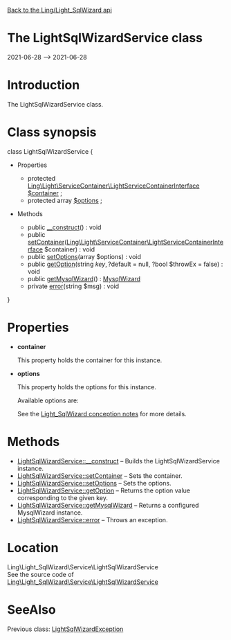 [Back to the Ling/Light_SqlWizard api](https://github.com/lingtalfi/Light_SqlWizard/blob/master/doc/api/Ling/Light_SqlWizard.md)



The LightSqlWizardService class
================
2021-06-28 --> 2021-06-28






Introduction
============

The LightSqlWizardService class.



Class synopsis
==============


class <span class="pl-k">LightSqlWizardService</span>  {

- Properties
    - protected [Ling\Light\ServiceContainer\LightServiceContainerInterface](https://github.com/lingtalfi/Light/blob/master/doc/api/Ling/Light/ServiceContainer/LightServiceContainerInterface.md) [$container](#property-container) ;
    - protected array [$options](#property-options) ;

- Methods
    - public [__construct](https://github.com/lingtalfi/Light_SqlWizard/blob/master/doc/api/Ling/Light_SqlWizard/Service/LightSqlWizardService/__construct.md)() : void
    - public [setContainer](https://github.com/lingtalfi/Light_SqlWizard/blob/master/doc/api/Ling/Light_SqlWizard/Service/LightSqlWizardService/setContainer.md)([Ling\Light\ServiceContainer\LightServiceContainerInterface](https://github.com/lingtalfi/Light/blob/master/doc/api/Ling/Light/ServiceContainer/LightServiceContainerInterface.md) $container) : void
    - public [setOptions](https://github.com/lingtalfi/Light_SqlWizard/blob/master/doc/api/Ling/Light_SqlWizard/Service/LightSqlWizardService/setOptions.md)(array $options) : void
    - public [getOption](https://github.com/lingtalfi/Light_SqlWizard/blob/master/doc/api/Ling/Light_SqlWizard/Service/LightSqlWizardService/getOption.md)(string $key, ?$default = null, ?bool $throwEx = false) : void
    - public [getMysqlWizard](https://github.com/lingtalfi/Light_SqlWizard/blob/master/doc/api/Ling/Light_SqlWizard/Service/LightSqlWizardService/getMysqlWizard.md)() : [MysqlWizard](https://github.com/lingtalfi/SqlWizard/blob/master/doc/api/Ling/SqlWizard/MysqlWizard.md)
    - private [error](https://github.com/lingtalfi/Light_SqlWizard/blob/master/doc/api/Ling/Light_SqlWizard/Service/LightSqlWizardService/error.md)(string $msg) : void

}




Properties
=============

- <span id="property-container"><b>container</b></span>

    This property holds the container for this instance.
    
    

- <span id="property-options"><b>options</b></span>

    This property holds the options for this instance.
    
    Available options are:
    
    
    
    See the [Light_SqlWizard conception notes](https://github.com/lingtalfi/Light_SqlWizard/blob/master/doc/pages/conception-notes.md) for more details.
    
    



Methods
==============

- [LightSqlWizardService::__construct](https://github.com/lingtalfi/Light_SqlWizard/blob/master/doc/api/Ling/Light_SqlWizard/Service/LightSqlWizardService/__construct.md) &ndash; Builds the LightSqlWizardService instance.
- [LightSqlWizardService::setContainer](https://github.com/lingtalfi/Light_SqlWizard/blob/master/doc/api/Ling/Light_SqlWizard/Service/LightSqlWizardService/setContainer.md) &ndash; Sets the container.
- [LightSqlWizardService::setOptions](https://github.com/lingtalfi/Light_SqlWizard/blob/master/doc/api/Ling/Light_SqlWizard/Service/LightSqlWizardService/setOptions.md) &ndash; Sets the options.
- [LightSqlWizardService::getOption](https://github.com/lingtalfi/Light_SqlWizard/blob/master/doc/api/Ling/Light_SqlWizard/Service/LightSqlWizardService/getOption.md) &ndash; Returns the option value corresponding to the given key.
- [LightSqlWizardService::getMysqlWizard](https://github.com/lingtalfi/Light_SqlWizard/blob/master/doc/api/Ling/Light_SqlWizard/Service/LightSqlWizardService/getMysqlWizard.md) &ndash; Returns a configured MysqlWizard instance.
- [LightSqlWizardService::error](https://github.com/lingtalfi/Light_SqlWizard/blob/master/doc/api/Ling/Light_SqlWizard/Service/LightSqlWizardService/error.md) &ndash; Throws an exception.





Location
=============
Ling\Light_SqlWizard\Service\LightSqlWizardService<br>
See the source code of [Ling\Light_SqlWizard\Service\LightSqlWizardService](https://github.com/lingtalfi/Light_SqlWizard/blob/master/Service/LightSqlWizardService.php)



SeeAlso
==============
Previous class: [LightSqlWizardException](https://github.com/lingtalfi/Light_SqlWizard/blob/master/doc/api/Ling/Light_SqlWizard/Exception/LightSqlWizardException.md)<br>

